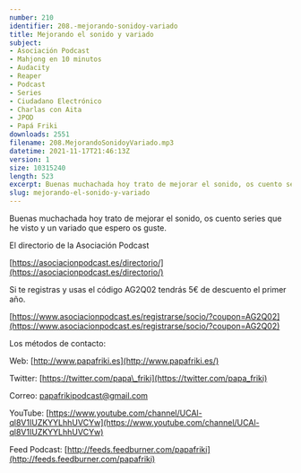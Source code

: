 ```yaml
---
number: 210
identifier: 208.-mejorando-sonidoy-variado
title: Mejorando el sonido y variado
subject:
- Asociación Podcast
- Mahjong en 10 minutos
- Audacity
- Reaper
- Podcast
- Series
- Ciudadano Electrónico
- Charlas con Aita
- JPOD
- Papá Friki
downloads: 2551
filename: 208.MejorandoSonidoyVariado.mp3
datetime: 2021-11-17T21:46:13Z
version: 1
size: 10315240
length: 523
excerpt: Buenas muchachada hoy trato de mejorar el sonido, os cuento series que he visto y un variado que espero os guste
slug: mejorando-el-sonido-y-variado
---
```

Buenas muchachada hoy trato de mejorar el sonido, os cuento series que he visto y un variado que espero os guste.

El directorio de la Asociación Podcast

[https://asociacionpodcast.es/directorio/](https://asociacionpodcast.es/directorio/)

Si te registras y usas el código AG2Q02 tendrás 5€ de descuento el primer año.

[https://www.asociacionpodcast.es/registrarse/socio/?coupon=AG2Q02](https://www.asociacionpodcast.es/registrarse/socio/?coupon=AG2Q02)

Los métodos de contacto:

Web: [http://www.papafriki.es](http://www.papafriki.es/)

Twitter: [https://twitter.com/papa\_friki](https://twitter.com/papa_friki)

Correo: [papafrikipodcast@gmail.com](https://archive.org/details/papafrikipodast@gmail.com)

YouTube: [https://www.youtube.com/channel/UCAl-ql8V1IUZKYYLhhUVCYw](https://www.youtube.com/channel/UCAl-ql8V1IUZKYYLhhUVCYw)

Feed Podcast: [http://feeds.feedburner.com/papafriki](http://feeds.feedburner.com/papafriki)